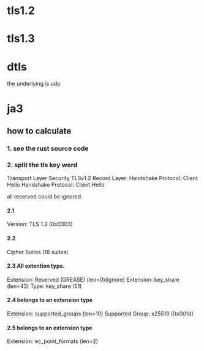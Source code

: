 # tls1.2

# tls1.3

# dtls
the underlying is udp

# ja3
## how to calculate
### 1. see the rust source code

### 2. split the tls key word

Transport Layer Security
TLSv1.2 Record Layer: Handshake Protocol: Client Hello
Handshake Protocol: Client Hello

all reserved could be ignored.
#### 2.1
Version: TLS 1.2 (0x0303)

#### 2.2
Cipher Suites (16 suites)

#### 2.3 All extention type.
Extension: Reserved (GREASE) (len=0)(ignore)
Extension: key_share (len=43)
Type: key_share (51)

#### 2.4 belongs to an extension type
Extension: supported_groups (len=10)
Supported Group: x25519 (0x001d)

#### 2.5 belongs to an extension type
Extension: ec_point_formats (len=2)